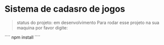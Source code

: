 <h1>Sistema de cadasro de jogos</h1>

> status do projeto: em desenvolvimento
Para rodar esse projeto na sua maquina por favor digite:

´´´´
npm install
´´´´
